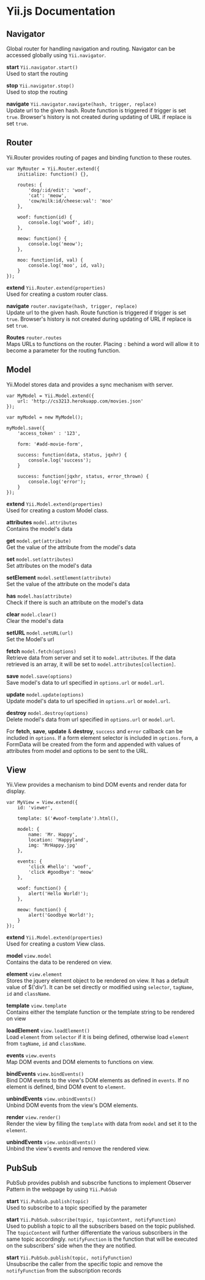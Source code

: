 <b>Yii.js Documentation</b>
====================

<b>Navigator</b>
----------------
Global router for handling navigation and routing. Navigator can be accessed globally using `Yii.navigator`.

<b>start</b> `Yii.navigator.start()` <br/>
Used to start the routing

<b>stop</b> `Yii.navigator.stop()` <br/>
Used to stop the routing

<b>navigate</b> `Yii.navigator.navigate(hash, trigger, replace)` <br/>
Update url to the given hash. Route function is triggered if trigger is set `true`. Browser's history is not created during updating of URL if replace is set `true`.

<b>Router</b>
-------------
Yii.Router provides routing of pages and binding function to these routes.

	var MyRouter = Yii.Router.extend({
		initialize: function() {},

		routes: {
			'dog/:id/edit': 'woof',
			'cat': 'meow',
			'cow/milk:id/cheese:val': 'moo'
		},

		woof: function(id) {
			console.log('woof', id);
		},

		meow: function() {
			console.log('meow');
		},

		moo: function(id, val) {
			console.log('moo', id, val);
		}
	});

<b>extend</b> `Yii.Router.extend(properties)` <br/>
Used for creating a custom router class.

<b>navigate</b> `router.navigate(hash, trigger, replace)` <br/>
Update url to the given hash. Route function is triggered if trigger is set `true`. Browser's history is not created during updating of URL if replace is set `true`.

<b>Routes</b> `router.routes`<br/>
Maps URLs to functions on the router. Placing `:` behind a word will allow it to become a parameter for the routing function.

<b>Model</b>
------------
Yii.Model stores data and provides a sync mechanism with server.

	var MyModel = Yii.Model.extend({
		url: 'http://cs3213.herokuapp.com/movies.json'
	});

	var myModel = new MyModel();

	myModel.save({
		'access_token' : '123',

		form: '#add-movie-form',

		success: function(data, status, jqxhr) {
			console.log('success');
		}

		success: function(jqxhr, status, error_thrown) {
			console.log('error');
		}
	});

<b>extend</b> `Yii.Model.extend(properties)` <br/>
Used for creating a custom Model class.

<b>attributes</b> `model.attributes` <br/>
Contains the model's data

<b>get</b> `model.get(attribute)` <br/>
Get the value of the attribute from the model's data

<b>set</b> `model.set(attributes)` <br/>
Set attributes on the model's data

<b>setElement</b> `model.setElement(attribute)` <br/>
Set the value of the attribute on the model's data

<b>has</b> `model.has(attribute)` <br/>
Check if there is such an attribute on the model's data

<b>clear</b> `model.clear()` <br/>
Clear the model's data

<b>setURL</b> `model.setURL(url)` <br/>
Set the Model's url

<b>fetch</b> `model.fetch(options)` <br/>
Retrieve data from server and set it to `model.attributes`. If the data retrieved is an array, it will be set to `model.attributes[collection]`.

<b>save</b> `model.save(options)` <br/>
Save model's data to url specified in `options.url` or `model.url`.
		
<b>update</b> `model.update(options)` <br/>
Update model's data to url specified in `options.url` or `model.url`.

<b>destroy</b> `model.destroy(options)` <br/>
Delete model's data from url specified in `options.url` or `model.url`. 

For <b>fetch</b>, <b>save</b>, <b>update</b> & <b>destroy</b>, `success` and `error` callback can be included in `options`. If a form element selector is included in `options.form`, a FormData will be created from the form and appended with values of attributes from model and options to be sent to the URL. 

<b>View</b>
-----------
Yii.View provides a mechanism to bind DOM events and render data for display.

	var MyView = View.extend({
		id: 'viewer',

		template: $('#woof-template').html(),

		model: {
			name: 'Mr. Happy',
			location: 'Happyland',
			img: 'MrHappy.jpg'
		},

		events: {
			'click #hello': 'woof',
			'click #goodbye': 'meow'
		},

		woof: function() {
			alert('Hello World!');
		},

		meow: function() {
			alert('Goodbye World!');
		}
	});

<b>extend</b> `Yii.Model.extend(properties)` <br/>
Used for creating a custom View class.

<b>model</b> `view.model` <br/>
Contains the data to be rendered on view.

<b>element</b> `view.element` <br/>
Stores the jquery element object to be rendered on view. It has a default value of $('div'). It can be set directly or modified using `selector`, `tagName`, `id` and `className`.

<b>template</b> `view.template` <br/>
Contains either the template function or the template string to be rendered on view
		
<b>loadElement</b> `view.loadElement()` <br/>
Load `element` from `selector` if it is being defined, otherwise load `element` from `tagName`, `id` and `className`.

<b>events</b> `view.events` <br/>
Map DOM events and DOM elements to functions on view.

<b>bindEvents</b> `view.bindEvents()` <br/>
Bind DOM events to the view's DOM elements as defined in `events`. If no element is defined, bind DOM event to `element`.

<b>unbindEvents</b> `view.unbindEvents()` <br/>
Unbind DOM events from the view's DOM elements.

<b>render</b> `view.render()` <br/>
Render the view by filling the `template` with data from `model` and set it to the `element`.

<b>unbindEvents</b> `view.unbindEvents()` <br/>
Unbind the view's events and remove the rendered view.

<b>PubSub</b>
------------
PubSub provides publish and subscribe functions to implement Observer Pattern in the webpage by using `Yii.PubSub`

<b>start</b> `Yii.PubSub.publish(topic)` <br/>
Used to subscribe to a topic specified by the parameter

<b>start</b> `Yii.PubSub.subscribe(topic, topicContent, notifyFunction)` <br/>
Used to publish a topic to all the subscribers based on the topic published. 
The `topicContent` will further differentiate the various subscribers in the same topic accordingly. 
`notifyFunction` is the function that will be executed on the subscribers' side when the they are notified.

<b>start</b> `Yii.PubSub.publish(topic, notifyFunction)` <br/>
Unsubscribe the caller from the specific topic and remove the `notifyFunction` from the subscription records
